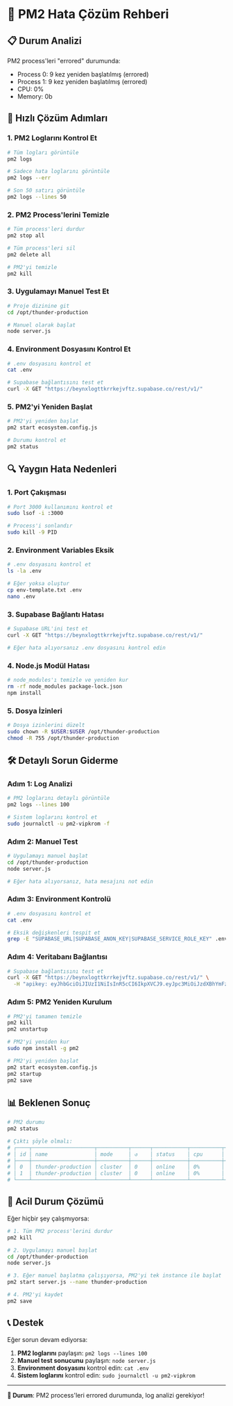 # 🔧 PM2 Hata Çözüm Rehberi

## 📋 Durum Analizi

PM2 process'leri "errored" durumunda:
- Process 0: 9 kez yeniden başlatılmış (errored)
- Process 1: 9 kez yeniden başlatılmış (errored)
- CPU: 0%
- Memory: 0b

## 🚀 Hızlı Çözüm Adımları

### 1. PM2 Loglarını Kontrol Et

```bash
# Tüm logları görüntüle
pm2 logs

# Sadece hata loglarını görüntüle
pm2 logs --err

# Son 50 satırı görüntüle
pm2 logs --lines 50
```

### 2. PM2 Process'lerini Temizle

```bash
# Tüm process'leri durdur
pm2 stop all

# Tüm process'leri sil
pm2 delete all

# PM2'yi temizle
pm2 kill
```

### 3. Uygulamayı Manuel Test Et

```bash
# Proje dizinine git
cd /opt/thunder-production

# Manuel olarak başlat
node server.js
```

### 4. Environment Dosyasını Kontrol Et

```bash
# .env dosyasını kontrol et
cat .env

# Supabase bağlantısını test et
curl -X GET "https://beynxlogttkrrkejvftz.supabase.co/rest/v1/"
```

### 5. PM2'yi Yeniden Başlat

```bash
# PM2'yi yeniden başlat
pm2 start ecosystem.config.js

# Durumu kontrol et
pm2 status
```

## 🔍 Yaygın Hata Nedenleri

### 1. Port Çakışması
```bash
# Port 3000 kullanımını kontrol et
sudo lsof -i :3000

# Process'i sonlandır
sudo kill -9 PID
```

### 2. Environment Variables Eksik
```bash
# .env dosyasını kontrol et
ls -la .env

# Eğer yoksa oluştur
cp env-template.txt .env
nano .env
```

### 3. Supabase Bağlantı Hatası
```bash
# Supabase URL'ini test et
curl -X GET "https://beynxlogttkrrkejvftz.supabase.co/rest/v1/"

# Eğer hata alıyorsanız .env dosyasını kontrol edin
```

### 4. Node.js Modül Hatası
```bash
# node_modules'ı temizle ve yeniden kur
rm -rf node_modules package-lock.json
npm install
```

### 5. Dosya İzinleri
```bash
# Dosya izinlerini düzelt
sudo chown -R $USER:$USER /opt/thunder-production
chmod -R 755 /opt/thunder-production
```

## 🛠️ Detaylı Sorun Giderme

### Adım 1: Log Analizi
```bash
# PM2 loglarını detaylı görüntüle
pm2 logs --lines 100

# Sistem loglarını kontrol et
sudo journalctl -u pm2-vipkrom -f
```

### Adım 2: Manuel Test
```bash
# Uygulamayı manuel başlat
cd /opt/thunder-production
node server.js

# Eğer hata alıyorsanız, hata mesajını not edin
```

### Adım 3: Environment Kontrolü
```bash
# .env dosyasını kontrol et
cat .env

# Eksik değişkenleri tespit et
grep -E "SUPABASE_URL|SUPABASE_ANON_KEY|SUPABASE_SERVICE_ROLE_KEY" .env
```

### Adım 4: Veritabanı Bağlantısı
```bash
# Supabase bağlantısını test et
curl -X GET "https://beynxlogttkrrkejvftz.supabase.co/rest/v1/" \
  -H "apikey: eyJhbGciOiJIUzI1NiIsInR5cCI6IkpXVCJ9.eyJpc3MiOiJzdXBhYmFzZSIsInJlZiI6ImJleW54bG9ndHRrcnJrZWp2ZnR6Iiwicm9sZSI6ImFub24iLCJpYXQiOjE3NTc0ODk5MDcsImV4cCI6MjA3MzA2NTkwN30.04vv-EjQd92MtrprRAtpeEtEYQRjizMmC8I9e885miE"
```

### Adım 5: PM2 Yeniden Kurulum
```bash
# PM2'yi tamamen temizle
pm2 kill
pm2 unstartup

# PM2'yi yeniden kur
sudo npm install -g pm2

# PM2'yi yeniden başlat
pm2 start ecosystem.config.js
pm2 startup
pm2 save
```

## 📊 Beklenen Sonuç

```bash
# PM2 durumu
pm2 status

# Çıktı şöyle olmalı:
# ┌────┬────────────────────┬──────────┬──────┬───────────┬──────────┬──────────┐
# │ id │ name               │ mode     │ ↺    │ status    │ cpu      │ memory   │
# ├────┼────────────────────┼──────────┼──────┼───────────┼──────────┼──────────┤
# │ 0  │ thunder-production │ cluster  │ 0    │ online    │ 0%       │ 45.2mb   │
# │ 1  │ thunder-production │ cluster  │ 0    │ online    │ 0%       │ 45.1mb   │
# └────┴────────────────────┴──────────┴──────┴───────────┴──────────┴──────────┘
```

## 🚨 Acil Durum Çözümü

Eğer hiçbir şey çalışmıyorsa:

```bash
# 1. Tüm PM2 process'lerini durdur
pm2 kill

# 2. Uygulamayı manuel başlat
cd /opt/thunder-production
node server.js

# 3. Eğer manuel başlatma çalışıyorsa, PM2'yi tek instance ile başlat
pm2 start server.js --name thunder-production

# 4. PM2'yi kaydet
pm2 save
```

## 📞 Destek

Eğer sorun devam ediyorsa:

1. **PM2 loglarını** paylaşın: `pm2 logs --lines 100`
2. **Manuel test sonucunu** paylaşın: `node server.js`
3. **Environment dosyasını** kontrol edin: `cat .env`
4. **Sistem loglarını** kontrol edin: `sudo journalctl -u pm2-vipkrom`

---

**🎯 Durum**: PM2 process'leri errored durumunda, log analizi gerekiyor!

